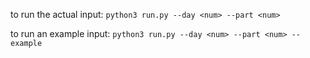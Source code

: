 to run the actual input:
`python3 run.py --day <num> --part <num>`

to run an example input:
`python3 run.py --day <num> --part <num> --example`
